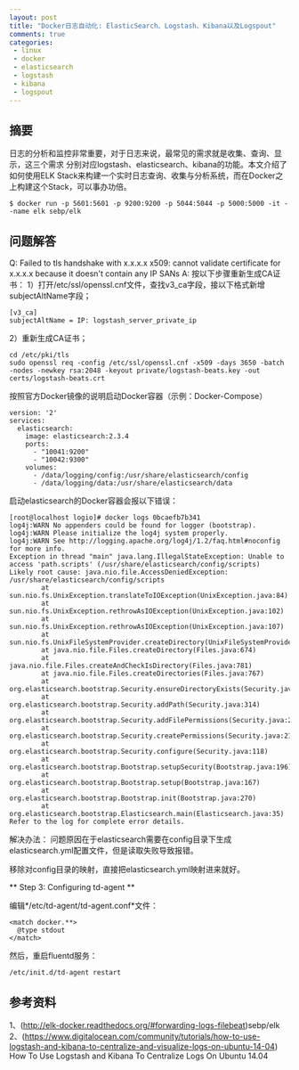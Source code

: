 ```yaml
--- 
layout: post
title: "Docker日志自动化: ElasticSearch、Logstash、Kibana以及Logspout"
comments: true
categories:
 - linux
 - docker
 - elasticsearch
 - logstash
 - kibana
 - logspout
---
```


## 摘要
日志的分析和监控非常重要，对于日志来说，最常见的需求就是收集、查询、显示，这三个需求 分别对应logstash、elasticsearch、kibana的功能。本文介绍了如何使用ELK Stack来构建一个实时日志查询、收集与分析系统，而在Docker之上构建这个Stack，可以事办功倍。

```
$ docker run -p 5601:5601 -p 9200:9200 -p 5044:5044 -p 5000:5000 -it --name elk sebp/elk
```

## 问题解答
Q: Failed to tls handshake with x.x.x.x x509: cannot validate certificate for x.x.x.x because it doesn't contain any IP SANs
A: 按以下步骤重新生成CA证书：
1）打开/etc/ssl/openssl.cnf文件，查找v3_ca字段，接以下格式新增subjectAltName字段；
```
[v3_ca]
subjectAltName = IP: logstash_server_private_ip
```
2）重新生成CA证书；
```
cd /etc/pki/tls
sudo openssl req -config /etc/ssl/openssl.cnf -x509 -days 3650 -batch -nodes -newkey rsa:2048 -keyout private/logstash-beats.key -out certs/logstash-beats.crt
```


按照官方Docker镜像的说明启动Docker容器（示例：Docker-Compose）
```
version: '2'
services:
  elasticsearch:
    image: elasticsearch:2.3.4
    ports:
      - "10041:9200"
      - "10042:9300"
    volumes:
      - /data/logging/config:/usr/share/elasticsearch/config
      - /data/logging/data:/usr/share/elasticsearch/data
```


启动elasticsearch的Docker容器会报以下错误：
```
[root@localhost logio]# docker logs 0bcaefb7b341
log4j:WARN No appenders could be found for logger (bootstrap).
log4j:WARN Please initialize the log4j system properly.
log4j:WARN See http://logging.apache.org/log4j/1.2/faq.html#noconfig for more info.
Exception in thread "main" java.lang.IllegalStateException: Unable to access 'path.scripts' (/usr/share/elasticsearch/config/scripts)
Likely root cause: java.nio.file.AccessDeniedException: /usr/share/elasticsearch/config/scripts
        at sun.nio.fs.UnixException.translateToIOException(UnixException.java:84)
        at sun.nio.fs.UnixException.rethrowAsIOException(UnixException.java:102)
        at sun.nio.fs.UnixException.rethrowAsIOException(UnixException.java:107)
        at sun.nio.fs.UnixFileSystemProvider.createDirectory(UnixFileSystemProvider.java:384)
        at java.nio.file.Files.createDirectory(Files.java:674)
        at java.nio.file.Files.createAndCheckIsDirectory(Files.java:781)
        at java.nio.file.Files.createDirectories(Files.java:767)
        at org.elasticsearch.bootstrap.Security.ensureDirectoryExists(Security.java:337)
        at org.elasticsearch.bootstrap.Security.addPath(Security.java:314)
        at org.elasticsearch.bootstrap.Security.addFilePermissions(Security.java:248)
        at org.elasticsearch.bootstrap.Security.createPermissions(Security.java:212)
        at org.elasticsearch.bootstrap.Security.configure(Security.java:118)
        at org.elasticsearch.bootstrap.Bootstrap.setupSecurity(Bootstrap.java:196)
        at org.elasticsearch.bootstrap.Bootstrap.setup(Bootstrap.java:167)
        at org.elasticsearch.bootstrap.Bootstrap.init(Bootstrap.java:270)
        at org.elasticsearch.bootstrap.Elasticsearch.main(Elasticsearch.java:35)
Refer to the log for complete error details.
```
解决办法：
问题原因在于elasticsearch需要在config目录下生成elasticsearch.yml配置文件，但是读取失败导致报错。

移除对config目录的映射，直接把elasticsearch.yml映射进来就好。



** Step 3: Configuring td-agent **

编辑*/etc/td-agent/td-agent.conf*文件：
```
<match docker.**>
  @type stdout
</match>
```
然后，重启fluentd服务：
```
/etc/init.d/td-agent restart
```


## 参考资料
1、(http://elk-docker.readthedocs.org/#forwarding-logs-filebeat)sebp/elk
2、(https://www.digitalocean.com/community/tutorials/how-to-use-logstash-and-kibana-to-centralize-and-visualize-logs-on-ubuntu-14-04) How To Use Logstash and Kibana To Centralize Logs On Ubuntu 14.04
